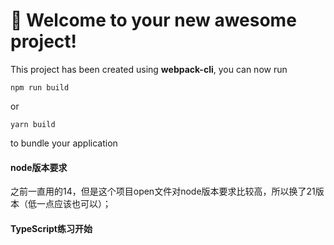 # 🚀 Welcome to your new awesome project!

This project has been created using **webpack-cli**, you can now run

```
npm run build
```

or

```
yarn build
```

to bundle your application

#### node版本要求
之前一直用的14，但是这个项目open文件对node版本要求比较高，所以换了21版本（低一点应该也可以）；


#### TypeScript练习开始
